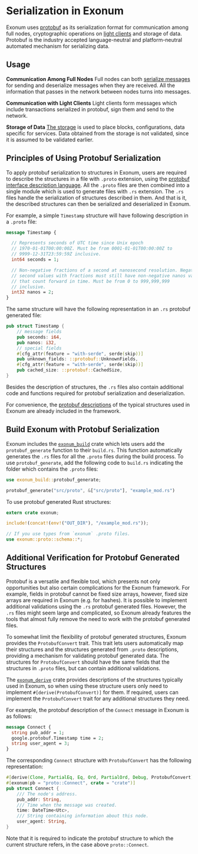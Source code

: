 # Serialization in Exonum

<!-- cspell:ignore cap'n -->

Exonum uses [protobuf][protobuf] as its serialization format for communication
among full nodes, cryptographic operations on
[light clients](../architecture/clients.md)
and storage of data. Protobuf is the industry accepted language-neutral and
platform-neutral automated mechanism for serializing data.

## Usage

**Communication Among Full Nodes** Full nodes can both
[serialize messages](#message-serialization) for sending and
deserialize messages when they are received. All the information that passes in
the network between nodes turns into messages.

**Communication with Light Clients** Light clients form messages which include
transactions serialized in protobuf, sign them and send to the network.

**Storage of Data** [The storage](../architecture/storage.md) is used to place
blocks, configurations, data specific for services. Data obtained from the
storage is not validated, since it is assumed to be validated earlier.

## Principles of Using Protobuf Serialization

To apply protobuf serialization to structures in Exonum, users are required to
describe the structures in a file with `.proto` extension, using the
[protobuf interface description language](language).  All the `.proto` files
are then combined into a single module which is used to generate files with
`.rs` extension. The `.rs` files handle the serialization of structures
described in them. And that is it, the described structures can then be
serialized and deserialized in Exonum.  

For example, a simple `Timestamp` structure will have following description
in a `.proto` file:

```protobuf
message Timestamp {

  // Represents seconds of UTC time since Unix epoch
  // 1970-01-01T00:00:00Z. Must be from 0001-01-01T00:00:00Z to
  // 9999-12-31T23:59:59Z inclusive.
  int64 seconds = 1;

  // Non-negative fractions of a second at nanosecond resolution. Negative
  // second values with fractions must still have non-negative nanos values
  // that count forward in time. Must be from 0 to 999,999,999
  // inclusive.
  int32 nanos = 2;
}
```

The same structure will have the following representation in an `.rs` protobuf
generated file:

```rust
pub struct Timestamp {
    // message fields
    pub seconds: i64,
    pub nanos: i32,
    // special fields
    #[cfg_attr(feature = "with-serde", serde(skip))]
    pub unknown_fields: ::protobuf::UnknownFields,
    #[cfg_attr(feature = "with-serde", serde(skip))]
    pub cached_size: ::protobuf::CachedSize,
}
```

Besides the description of structures, the `.rs` files also contain additional
code and functions required for protobuf serialization and deserialization.

For convenience, the [protobuf descriptions](proto-files) of the typical
structures used in Exonum are already included in the framework.

## Build Exonum with Protobuf Serialization

Exonum includes the
[`exonum_build`](https://github.com/exonum/exonum/tree/master/exonum_build)
crate which lets users add the `protobuf_generate` function to their
`build.rs`. This function automatically generates the `.rs` files for all the
`.proto` files during the build process. To use `protobuf_generate`, add the
following code to `build.rs` indicating the folder which contains the `.proto`
files:

```rust
use exonum_build::protobuf_generate;

protobuf_generate("src/proto", &["src/proto"], "example_mod.rs")
```

To use protobuf generated Rust structures:

```rust
extern crate exonum;

include!(concat!(env!("OUT_DIR"), "/example_mod.rs"));

// If you use types from `exonum` .proto files.
use exonum::proto::schema::*;
```

## Additional Verification for Protobuf Generated Structures

Protobuf is a versatile and flexible tool, which presents not only
opportunities but also certain complications for the Exonum framework. For
example, fields in protobuf cannot be fixed size arrays, however, fixed size
arrays are required in Exonum (e.g. for hashes). It is possible to implement
additional validations using the `.rs` protobuf generated files. However, the
`.rs` files might seem large and complicated, so Exonum already features the
tools that almost fully remove the need to work with the protobuf generated
files.

To somewhat limit the flexibility of protobuf generated structures, Exonum
provides the `ProtobufConvert` trait. This trait lets users automatically map
their structures and the structures generated from `.proto` descriptions,
providing a mechanism for validating protobuf generated data. The structures
for `ProtobufConvert` should have the same fields that the structures in
`.proto` files, but can contain additional validations.

The [`exonum_derive`](https://github.com/exonum/exonum/tree/master/exonum_derive)
crate provides descriptions of the structures typically used in Exonum,
so when using these structure users only need to implement
`#[derive(ProtobufConvert)]` for them. If required, users can implement the
`ProtobufConvert` trait for any additional structures they need.

For example, the protobuf description of the `Connect` message in Exonum is as
follows:

```protobuf
message Connect {
  string pub_addr = 1;
  google.protobuf.Timestamp time = 2;
  string user_agent = 3;
}
```

The corresponding `Connect` structure with `ProtobufConvert` has the following
representation:

```rust
#[derive(Clone, PartialEq, Eq, Ord, PartialOrd, Debug, ProtobufConvert)]
#[exonum(pb = "proto::Connect", crate = "crate")]
pub struct Connect {
    /// The node's address.
    pub_addr: String,
    /// Time when the message was created.
    time: DateTime<Utc>,
    /// String containing information about this node.
    user_agent: String,
}
```

Note that it is required to indicate the protobuf structure to which the
current structure refers, in the case above `proto::Connect`.

[protobuf]: https://developers.google.com/protocol-buffers/docs/overview
[proto-files]: https://github.com/exonum/exonum/tree/master/exonum/src/proto/schema/exonum
[language]: https://developers.google.com/protocol-buffers/docs/reference/proto3-spec
